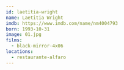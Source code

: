 ```yaml
---
id: laetitia-wright
name: Laetitia Wright
imdb: https://www.imdb.com/name/nm4004793
born: 1993-10-31
image: 01.jpg
films:
  - black-mirror-4x06
locations:
  - restaurante-alfaro
---
```

